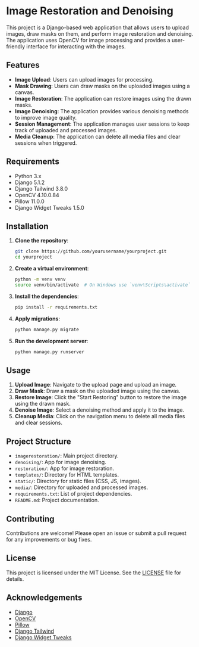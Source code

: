 # Image Restoration and Denoising

This project is a Django-based web application that allows users to upload images, draw masks on them, and perform image restoration and denoising. The application uses OpenCV for image processing and provides a user-friendly interface for interacting with the images.

## Features

- **Image Upload**: Users can upload images for processing.
- **Mask Drawing**: Users can draw masks on the uploaded images using a canvas.
- **Image Restoration**: The application can restore images using the drawn masks.
- **Image Denoising**: The application provides various denoising methods to improve image quality.
- **Session Management**: The application manages user sessions to keep track of uploaded and processed images.
- **Media Cleanup**: The application can delete all media files and clear sessions when triggered.

## Requirements

- Python 3.x
- Django 5.1.2
- Django Tailwind 3.8.0
- OpenCV 4.10.0.84
- Pillow 11.0.0
- Django Widget Tweaks 1.5.0

## Installation

1. **Clone the repository**:
    ```sh
    git clone https://github.com/yourusername/yourproject.git
    cd yourproject
    ```

2. **Create a virtual environment**:
    ```sh
    python -m venv venv
    source venv/bin/activate  # On Windows use `venv\Scripts\activate`
    ```

3. **Install the dependencies**:
    ```sh
    pip install -r requirements.txt
    ```

4. **Apply migrations**:
    ```sh
    python manage.py migrate
    ```

5. **Run the development server**:
    ```sh
    python manage.py runserver
    ```

## Usage

1. **Upload Image**: Navigate to the upload page and upload an image.
2. **Draw Mask**: Draw a mask on the uploaded image using the canvas.
3. **Restore Image**: Click the "Start Restoring" button to restore the image using the drawn mask.
4. **Denoise Image**: Select a denoising method and apply it to the image.
5. **Cleanup Media**: Click on the navigation menu to delete all media files and clear sessions.

## Project Structure

- `imagerestoration/`: Main project directory.
- `denoising/`: App for image denoising.
- `restoration/`: App for image restoration.
- `templates/`: Directory for HTML templates.
- `static/`: Directory for static files (CSS, JS, images).
- `media/`: Directory for uploaded and processed images.
- `requirements.txt`: List of project dependencies.
- `README.md`: Project documentation.

## Contributing

Contributions are welcome! Please open an issue or submit a pull request for any improvements or bug fixes.

## License

This project is licensed under the MIT License. See the [LICENSE](LICENSE) file for details.

## Acknowledgements

- [Django](https://www.djangoproject.com/)
- [OpenCV](https://opencv.org/)
- [Pillow](https://python-pillow.org/)
- [Django Tailwind](https://django-tailwind.readthedocs.io/)
- [Django Widget Tweaks](https://github.com/jazzband/django-widget-tweaks)
